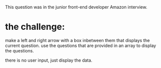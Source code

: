 This question was in the junior front-end developer Amazon interview.

# the challenge:

make a left and right arrow with a box inbetween them that displays the current question.
use the questions that are provided in an array to display the questions.

there is no user input, just display the data.
